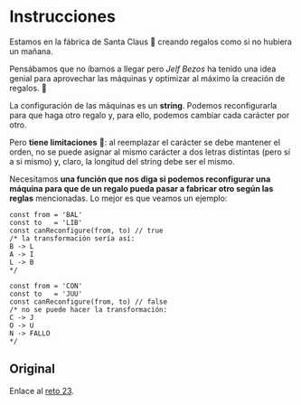 # Instrucciones

Estamos en la fábrica de Santa Claus 🎅 creando regalos como si no hubiera un mañana.

Pensábamos que no íbamos a llegar pero *Jelf Bezos* ha tenido una idea genial para aprovechar las máquinas y optimizar al máximo la creación de regalos. 🎁

La configuración de las máquinas es un **string**. Podemos reconfigurarla para que haga otro regalo y, para ello, podemos cambiar cada carácter por otro.

Pero **tiene limitaciones** 🥲: al reemplazar el carácter se debe mantener el orden, no se puede asignar al mismo carácter a dos letras distintas (pero sí a si mismo) y, claro, la longitud del string debe ser el mismo.

Necesitamos **una función que nos diga si podemos reconfigurar una máquina para que de un regalo pueda pasar a fabricar otro según las reglas** mencionadas. Lo mejor es que veamos un ejemplo:

```
const from = 'BAL'
const to   = 'LIB'
const canReconfigure(from, to) // true
/* la transformación sería así:
B -> L
A -> I
L -> B
*/

const from = 'CON'
const to   = 'JUU'
const canReconfigure(from, to) // false
/* no se puede hacer la transformación:
C -> J
O -> U
N -> FALLO
*/
```


## Original

Enlace al [reto 23](https://adventjs.dev/challenges/23).

